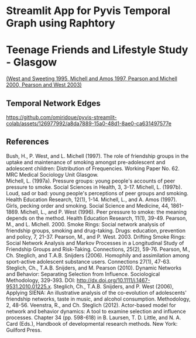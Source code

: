 # Streamlit App for Pyvis Temporal Graph using Raphtory

# Teenage Friends and Lifestyle Study - Glasgow

[(West and Sweeting 1995, Michell and Amos 1997, Pearson and Michell 2000, Pearson and West 2003)](https://www.stats.ox.ac.uk/~snijders/siena/Glasgow_data.htm)


## Temporal Network Edges

https://github.com/omiridoue/pyvis-streamlit-colab/assets/126977992/a8da7889-15a0-48d1-8ae0-ca631497577e

## References 

Bush, H., P. West, and L. Michell (1997). The role of friendship groups in the uptake and maintenance of smoking amongst pre-adolescent and adolescent children: Distribution of Frequencies. Working Paper No. 62. MRC Medical Sociology Unit Glasgow. <br>
Michell, L. (1997a). Pressure groups: young people's accounts of peer pressure to smoke. Social Sciences in Health, 3, 3-17.
Michell, L. (1997b). Loud, sad or bad: young people's perceptions of peer groups and smoking. Health Education Research, 12(1), 1-14.
Michell, L., and A. Amos (1997). Girls, pecking order and smoking. Social Science and Medicine, 44, 1861-1869.
Michell, L., and P. West (1996). Peer pressure to smoke: the meaning depends on the method. Health Education Research, 11(1), 39-49.
Pearson, M., and L. Michell. 2000. Smoke Rings: Social network analysis of friendship groups, smoking and drug-taking. Drugs: education, prevention and policy, 7, 21-37.
Pearson, M., and P. West. 2003. Drifting Smoke Rings: Social Network Analysis and Markov Processes in a Longitudinal Study of Friendship Groups and Risk-Taking. Connections, 25(2), 59-76.
Pearson, M., Ch. Steglich, and T.A.B. Snijders (2006). Homophily and assimilation among sport-active adolescent substance users. Connections 27(1), 47-63.
Steglich, Ch., T.A.B. Snijders, and M. Pearson (2010). Dynamic Networks and Behavior: Separating Selection from Influence. Sociological Methodology, 329-393. DOI: http://dx.doi.org/10.1111/j.1467-9531.2010.01225.x.
Steglich, Ch., T.A.B. Snijders, and P. West (2006), Applying SIENA: An illustrative analysis of the co-evolution of adolescents' friendship networks, taste in music, and alcohol consumption. Methodology, 2, 48-56.
Veenstra, R., and Ch. Steglich (2012). Actor-based model for network and behavior dynamics: A tool to examine selection and influence processes. Chapter 34 (pp. 598-618) in B. Laursen, T. D. Little, and N. A. Card (Eds.), Handbook of developmental research methods. New York: Guilford Press.
